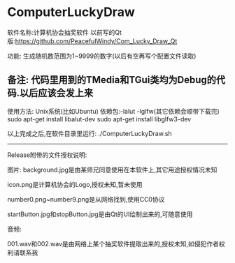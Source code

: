 # ComputerLuckyDraw
软件名称:计算机协会抽奖软件
以前写的Qt版:https://github.com/PeacefulWindy/Com_Lucky_Draw_Qt

功能:
生成随机数范围为1~9999的数字(以后有空再写个配置文件读取)

备注:
代码里用到的TMedia和TGui类均为Debug的代码.以后应该会发上来
-------------------------------------------------------------
使用方法:
Unix系统(比如Ubuntu)
依赖包:-lalut -lglfw(其它依赖会顺带下载完)
sudo apt-get install libalut-dev
sudo apt-get install libglfw3-dev

以上完成之后,在软件目录里运行:
./ComputerLuckyDraw.sh

-------------------------------------------------------------
Release附带的文件授权说明:

图片:
background.jpg是由某师兄同意使用在本软件上,其它用途授权情况未知

icon.png是计算机协会的Logo,授权未知,暂未使用

number0.png~number9.png是从网络找到,使用CC0协议

startButton.jpg和stopButton.jpg是由Qt的UI绘制出来的,可随意使用

音频:

001.wav和002.wav是由网络上某个抽奖软件提取出来的,授权未知,如侵犯作者权利请联系我
